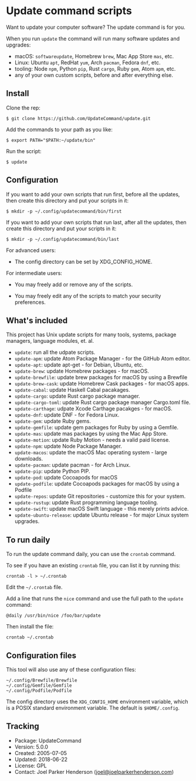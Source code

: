 # Update command scripts

Want to update your computer software? The update command is for you.

When you run `update` the command will run many software updates and upgrades:

  * macOS: `softwareupdate`, Homebrew `brew`, Mac App Store `mas`, etc.
  * Linux: Ubuntu `apt`, RedHat `yum`, Arch `pacman`, Fedora `dnf`, etc.
  * tooling: Node `npm`, Python `pip`, Rust `cargo`, Ruby `gem`, Atom `apm`, etc.
  * any of your own custom scripts, before and after everything else.


## Install

Clone the rep:

    $ git clone https://github.com/UpdateCommand/update.git

Add the commands to your path as you like:

    $ export PATH="$PATH:~/update/bin"

Run the script:

    $ update


## Configuration

If you want to add your own scripts that run first, before all the updates, then create this directory and put your scripts in it:

    $ mkdir -p ~/.config/updatecommand/bin/first

If you want to add your own scripts that run last, after all the updates, then create this directory and put your scripts in it:

    $ mkdir -p ~/.config/updatecommand/bin/last

For advanced users:

  * The config directory can be set by XDG_CONFIG_HOME.

For intermediate users:

  * You may freely add or remove any of the scripts.

  * You may freely edit any of the scripts to match your security preferences.



## What's included

This project has Unix update scripts for many tools,
systems, package managers, language modules, et. al.

 * `update`: run all the udpate scripts.
 * `update-apm`: update Atom Package Manager - for the GitHub Atom editor.
 * `update-apt`: update apt-get - for Debian, Ubuntu, etc.
 * `update-brew`: update Homebrew packages - for macOS.
 * `update-brewfile`: update brew packages for macOS by using a Brewfile
 * `update-brew-cask`: update Homebrew Cask packages - for macOS apps.
 * `update-cabal`: update Haskell Cabal pacakages.
 * `update-cargo`: update Rust cargo package manager.
 * `update-cargo-toml`: update Rust cargo package manager Cargo.toml file.
 * `update-carthage`: udpate Xcode Carthage pacakges - for macOS.
 * `update-dnf`: update DNF - for Fedora Linux.
 * `update-gem`: update Ruby gems.
 * `update-gemfile`: update gem packages for Ruby by using a Gemfile.
 * `update-mas`: update mas packages by using the Mac App Store.
 * `update-motion`: update Ruby Motion - needs a valid paid license.
 * `update-npm`: update Node Package Manager.
 * `update-macos`: update the macOS Mac operating system - large downloads.
 * `update-pacman`: update pacman - for Arch Linux.
 * `update-pip`: update Python PIP.
 * `update-pod`: update Cocoapods for macOS
 * `update-podfile`: update Cocoapods packages for macOS by using a Podfile
 * `update-repos`: update Git repositories - customize this for your system.
 * `update-rustup`: update Rust programming language tooling.
 * `update-swift`: update macOS Swift language - this merely prints advice.
 * `update-ubuntu-release`: update Ubuntu release - for major Linux system upgrades.


## To run daily

To run the update command daily, you can use the `crontab` command.

To see if you have an existing `crontab` file, you can list it by running this:

    crontab -l > ~/.crontab

Edit the `~/.crontab` file.

Add a line that runs the `nice` command and use the full path to the `update` command:

    @daily /usr/bin/nice /foo/bar/update

Then install the file:

    crontab ~/.crontab


## Configuration files

This tool will also use any of these configuration files:

    ~/.config/Brewfile/Brewfile
    ~/.config/Gemfile/Gemfile
    ~/.config/Podfile/Podfile

The config directory uses the `XDG_CONFIG_HOME` environment variable, which is a POSIX standard environment variable. The default is `$HOME/.config`.


## Tracking

  * Package: UpdateCommand
  * Version: 5.0.0
  * Created: 2005-07-05
  * Updated: 2018-06-22
  * License: GPL
  * Contact: Joel Parker Henderson (joel@joelparkerhenderson.com)
